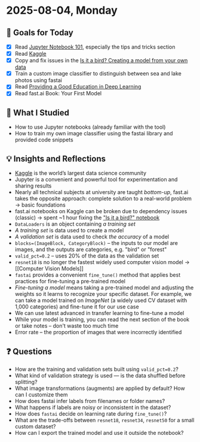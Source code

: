 # 2025-08-04, Monday

## 🎯 Goals for Today

- [x] Read [Jupyter Notebook 101](https://www.kaggle.com/code/jhoward/jupyter-notebook-101), especially the tips and tricks section
- [x] Read [Kaggle](https://course.fast.ai/Resources/kaggle.html)
- [x] Copy and fix issues in the [Is it a bird? Creating a model from your own data](https://www.kaggle.com/code/akrisanov/is-it-a-bird-creating-a-model-from-your-own-data/)
- [x] Train a custom image classifier to distinguish between sea and lake photos using fastai
- [x] Read [Providing a Good Education in Deep Learning](https://www.fast.ai/posts/2016-10-08-teaching-philosophy.html)
- [x] Read fast.ai Book: Your First Model

## 📖 What I Studied

- How to use Jupyter notebooks (already familiar with the tool)
- How to train my own image classifier using the fastai library and provided code snippets

## 💡 Insights and Reflections

- [Kaggle](https://www.kaggle.com/) is the world’s largest data science community
- Jupyter is a convenient and powerful tool for experimentation and sharing results
- Nearly all technical subjects at university are taught *bottom-up*, fast.ai takes the opposite approach: complete solution to a real-world problem → basic foundations
- fast.ai notebooks on Kaggle can be broken due to dependency issues (classic) → spent ~1 hour fixing the ["Is it a bird?" notebook](https://www.kaggle.com/code/akrisanov/is-it-a-bird-creating-a-model-from-your-own-data/)
- `DataLoaders` is an object containing *a training set*
- *A training set* is data used to create a model
- *A validation set* is data used to check *the accuracy* of a model
- `blocks=(ImageBlock, CategoryBlock)` – the inputs to our model are images, and the outputs are categories, e.g. "bird" or "forest"
- `valid_pct=0.2` – uses 20% of the data as the validation set
- `resnet18` is no longer the fastest widely used computer vision model → [[Computer Vision Models]]
- `fastai` provides a convenient `fine_tune()` method that applies best practices for fine-tuning a pre-trained model
- *Fine-tuning a model* means taking a pre-trained model and adjusting the weights so it learns to recognize your specific dataset. For example, we can take a model trained on *ImageNet* (a widely used CV dataset with 1,000 categories) and fine-tune it for our use case
- We can use latest advanced in transfer learning to fine-tune a model
- While your model is training, you can read the next section of the book or take notes – don't waste too much time
- Error rate – the proportion of images that were incorrectly identified

## ❓ Questions

- How are the training and validation sets built using `valid_pct=0.2`?
- What kind of validation strategy is used — is the data shuffled before splitting?
- What image transformations (augments) are applied by default? How can I customize them
- How does fastai infer labels from filenames or folder names?
- What happens if labels are noisy or inconsistent in the dataset?
- How does `fastai` decide on learning rate during `fine_tune()`?
- What are the trade-offs between `resnet18`, `resnet34`, `resnet50` for a small custom dataset?
- How can I export the trained model and use it outside the notebook?
